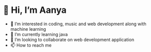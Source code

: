 # 👋 Hi, I’m Aanya
- 👀 I’m interested in coding, music and web development along with machine learning
- 🌱 I’m currently learning java 
- 💞️ I’m looking to collaborate on web development application
- 📫 How to reach me 

<!---
aanyatr/aanyatr is a ✨ special ✨ repository because its `README.md` (this file) appears on your GitHub profile.
You can click the Preview link to take a look at your changes.
--->
